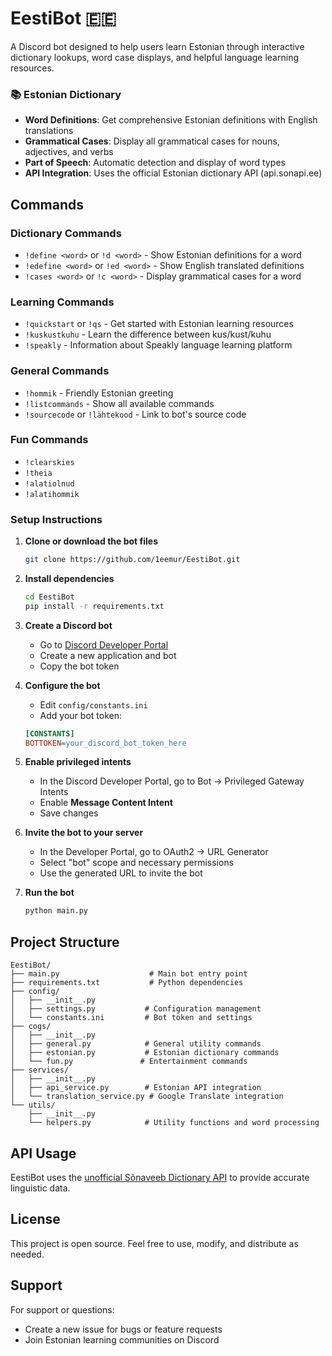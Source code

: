 # EestiBot 🇪🇪

A Discord bot designed to help users learn Estonian through interactive dictionary lookups, word case displays, and helpful language learning resources.

### 📚 Estonian Dictionary
- **Word Definitions**: Get comprehensive Estonian definitions with English translations
- **Grammatical Cases**: Display all grammatical cases for nouns, adjectives, and verbs
- **Part of Speech**: Automatic detection and display of word types
- **API Integration**: Uses the official Estonian dictionary API (api.sonapi.ee)

## Commands

### Dictionary Commands
- `!define <word>` or `!d <word>` - Show Estonian definitions for a word
- `!edefine <word>` or `!ed <word>` - Show English translated definitions
- `!cases <word>` or `!c <word>` - Display grammatical cases for a word

### Learning Commands
- `!quickstart` or `!qs` - Get started with Estonian learning resources
- `!kuskustkuhu` - Learn the difference between kus/kust/kuhu
- `!speakly` - Information about Speakly language learning platform

### General Commands
- `!hommik` - Friendly Estonian greeting
- `!listcommands` - Show all available commands
- `!sourcecode` or `!lähtekood` - Link to bot's source code

### Fun Commands
- `!clearskies`
- `!theia`
- `!alatiolnud`
- `!alatihommik`

### Setup Instructions

1. **Clone or download the bot files**
   ```bash
   git clone https://github.com/1eemur/EestiBot.git
   ```

2. **Install dependencies**
   ```bash
   cd EestiBot
   pip install -r requirements.txt
   ```

3. **Create a Discord bot**
   - Go to [Discord Developer Portal](https://discord.com/developers/applications/)
   - Create a new application and bot
   - Copy the bot token

4. **Configure the bot**
   - Edit `config/constants.ini`
   - Add your bot token:
   ```ini
   [CONSTANTS]
   BOTTOKEN=your_discord_bot_token_here
   ```

5. **Enable privileged intents**
   - In the Discord Developer Portal, go to Bot → Privileged Gateway Intents
   - Enable **Message Content Intent**
   - Save changes

6. **Invite the bot to your server**
   - In the Developer Portal, go to OAuth2 → URL Generator
   - Select "bot" scope and necessary permissions
   - Use the generated URL to invite the bot

7. **Run the bot**
   ```bash
   python main.py
   ```

## Project Structure

```
EestiBot/
├── main.py                    # Main bot entry point
├── requirements.txt           # Python dependencies
├── config/
│   ├── __init__.py
│   ├── settings.py           # Configuration management
│   └── constants.ini         # Bot token and settings
├── cogs/
│   ├── __init__.py
│   ├── general.py            # General utility commands
│   ├── estonian.py           # Estonian dictionary commands
│   └── fun.py               # Entertainment commands
├── services/
│   ├── __init__.py
│   ├── api_service.py        # Estonian API integration
│   └── translation_service.py # Google Translate integration
└── utils/
    ├── __init__.py
    └── helpers.py            # Utility functions and word processing
```

## API Usage

EestiBot uses the [unofficial Sõnaveeb Dictionary API](https://api.sonapi.ee/) to provide accurate linguistic data.

## License

This project is open source. Feel free to use, modify, and distribute as needed.

## Support

For support or questions:
- Create a new issue for bugs or feature requests
- Join Estonian learning communities on Discord
